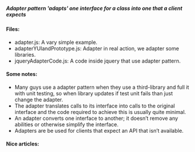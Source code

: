 ##### Adapter pattern 'adapts' one interface for a class into one that a client expects

#### Files:
+ adapter.js: A vary simple example.
+ adapterYUIandPrototype.js: Adapter in real action, we adapter some libraries.
+ jqueryAdapterCode.js: A code inside jquery that use adapter pattern.

#### Some notes:
+ Many guys use a adapter pattern when they use a third-library and full it with unit testing, so when library updates if test unit fails than just change the adapter.
+ The adapter translates calls to its interface into calls to the original interface and the code required to achieve this is usually quite minimal.
+ An adapter converts one interface to another; it doesn’t remove any abilities or otherwise simplify the interface. 
+ Adapters are be used for clients that expect an API that isn’t available.

#### Nice articles: